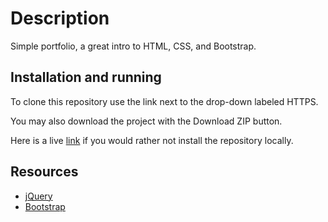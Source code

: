 # Description

Simple portfolio, a great intro to HTML, CSS, and Bootstrap.

## Installation and running

To clone this repository use the link next to the drop-down labeled HTTPS.

You may also download the project with the Download ZIP button.

Here is a live [link](http://tmurph850.github.io/frontend-nanodegree-portfolio/) if you would rather not
install the repository locally.

## Resources

* [jQuery](http://jquery.com/)
* [Bootstrap](http://getbootstrap.com/)
